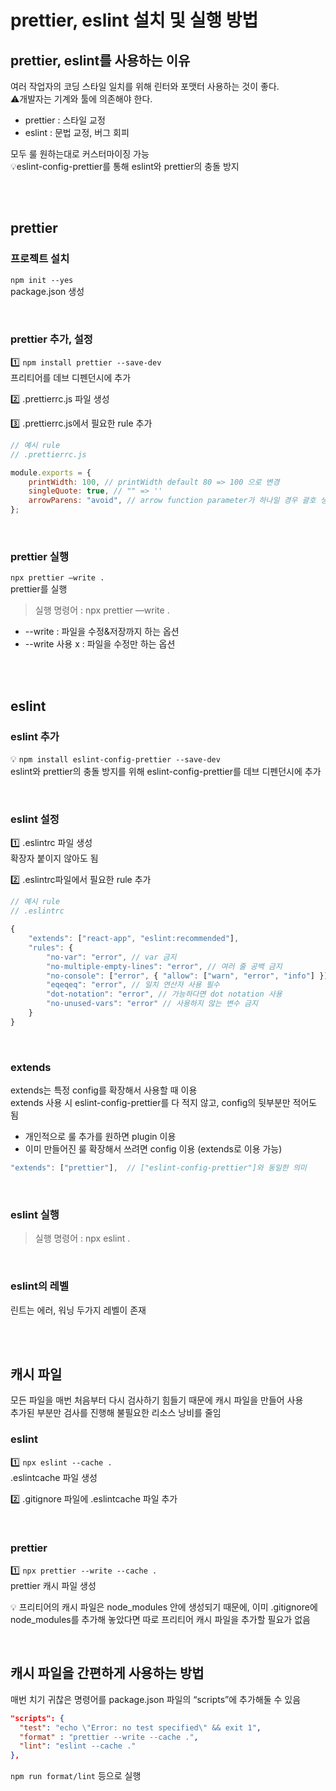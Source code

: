# prettier, eslint 설치 및 실행 방법

## prettier, eslint를 사용하는 이유

여러 작업자의 코딩 스타일 일치를 위해 린터와 포맷터 사용하는 것이 좋다.  
⚠️개발자는 기계와 툴에 의존해야 한다.

* prettier : 스타일 교정
* eslint : 문법 교정, 버그 회피 


모두 룰 원하는대로 커스터마이징 가능  
💡eslint-config-prettier를 통해 eslint와 prettier의 충돌 방지


<br><br>

## prettier

### 프로젝트 설치

`npm init --yes`  
package.json 생성

<br>

### prettier 추가, 설정

1️⃣ `npm install prettier --save-dev`  
프리티어를 데브 디펜던시에 추가  

2️⃣ .prettierrc.js 파일 생성  

3️⃣ .prettierrc.js에서 필요한 rule 추가

```js
// 예시 rule
// .prettierrc.js

module.exports = {
    printWidth: 100, // printWidth default 80 => 100 으로 변경
    singleQuote: true, // "" => ''
    arrowParens: "avoid", // arrow function parameter가 하나일 경우 괄호 생략
};
```

<br>

### prettier 실행

`npx prettier —write .`  
prettier를 실행


> 실행 명령어 : npx prettier —write .

* --write : 파일을 수정&저장까지 하는 옵션 
* --write 사용 x : 파일을 수정만 하는 옵션

<br><br>

## eslint

### eslint 추가
💡 `npm install eslint-config-prettier --save-dev`  
eslint와 prettier의 충돌 방지를 위해 eslint-config-prettier를 데브 디펜던시에 추가

<br>

### eslint 설정

1️⃣ .eslintrc 파일 생성  
확장자 붙이지 않아도 됨

2️⃣ .eslintrc파일에서 필요한 rule 추가

```js
// 예시 rule
// .eslintrc

{
    "extends": ["react-app", "eslint:recommended"],
    "rules": {
        "no-var": "error", // var 금지
        "no-multiple-empty-lines": "error", // 여러 줄 공백 금지
        "no-console": ["error", { "allow": ["warn", "error", "info"] }], // console.log() 금지
        "eqeqeq": "error", // 일치 연산자 사용 필수
        "dot-notation": "error", // 가능하다면 dot notation 사용
        "no-unused-vars": "error" // 사용하지 않는 변수 금지
    }
}
```

<br>

### extends

extends는 특정 config를 확장해서 사용할 때 이용  
extends 사용 시 eslint-config-prettier를 다 적지 않고, config의 뒷부분만 적어도 됨  

* 개인적으로 룰 추가를 원하면 plugin 이용 
* 이미 만들어진 룰 확장해서 쓰려면 config 이용 (extends로 이용 가능)

```js
"extends": ["prettier"],  // ["eslint-config-prettier"]와 동일한 의미
```

<br>

### eslint 실행

> 실행 명령어 : npx eslint . 

<br>

### eslint의 레벨

린트는 에러, 워닝 두가지 레벨이 존재

<br><br>

## 캐시 파일

모든 파일을 매번 처음부터 다시 검사하기 힘들기 때문에 캐시 파일을 만들어 사용  
추가된 부분만 검사를 진행해 불필요한 리소스 낭비를 줄임  


### eslint
1️⃣ `npx eslint --cache .`  
.eslintcache 파일 생성  

2️⃣ .gitignore 파일에 .eslintcache 파일 추가  

<br>

### prettier
1️⃣ `npx prettier --write --cache .`  
prettier 캐시 파일 생성

💡 프리티어의 캐시 파일은 node_modules 안에 생성되기 때문에, 이미 .gitignore에 node_modules를 추가해 놓았다면 따로 프리티어 캐시 파일을 추가할 필요가 없음

<br>

## 캐시 파일을 간편하게 사용하는 방법

매번 치기 귀찮은 명령어를 package.json 파일의 “scripts”에 추가해둘 수 있음


```json
"scripts": {
  "test": "echo \"Error: no test specified\" && exit 1",
  "format" : "prettier --write --cache .",
  "lint": "eslint --cache ."
},
```

`npm run format/lint` 등으로 실행
